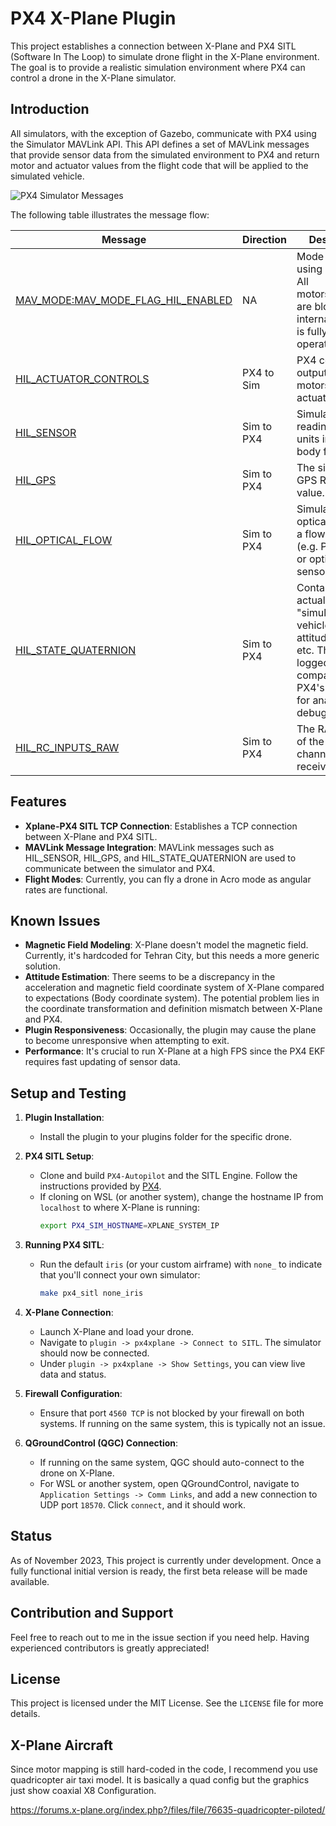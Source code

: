 # PX4 X-Plane Plugin

This project establishes a connection between X-Plane and PX4 SITL (Software In The Loop) to simulate drone flight in the X-Plane environment. The goal is to provide a realistic simulation environment where PX4 can control a drone in the X-Plane simulator.

## Introduction

All simulators, with the exception of Gazebo, communicate with PX4 using the Simulator MAVLink API. This API defines a set of MAVLink messages that provide sensor data from the simulated environment to PX4 and return motor and actuator values from the flight code that will be applied to the simulated vehicle.

![PX4 Simulator Messages](https://github.com/alireza787b/px4xplane/assets/30341941/0f7d0129-a780-4952-abef-3a858aaf6f92)


The following table illustrates the message flow:

| Message | Direction | Description |
|---------|-----------|-------------|
| [MAV_MODE:MAV_MODE_FLAG_HIL_ENABLED](https://mavlink.io/en/messages/common.html#MAV_MODE_FLAG_HIL_ENABLED) | NA | Mode flag when using simulation. All motors/actuators are blocked, but internal software is fully operational. |
| [HIL_ACTUATOR_CONTROLS](https://mavlink.io/en/messages/common.html#HIL_ACTUATOR_CONTROLS) | PX4 to Sim | PX4 control outputs (to motors, actuators). |
| [HIL_SENSOR](https://mavlink.io/en/messages/common.html#HIL_SENSOR) | Sim to PX4 | Simulated IMU readings in SI units in NED body frame. |
| [HIL_GPS](https://mavlink.io/en/messages/common.html#HIL_GPS) | Sim to PX4 | The simulated GPS RAW sensor value. |
| [HIL_OPTICAL_FLOW](https://mavlink.io/en/messages/common.html#HIL_OPTICAL_FLOW) | Sim to PX4 | Simulated optical flow from a flow sensor (e.g. PX4FLOW or optical mouse sensor). |
| [HIL_STATE_QUATERNION](https://mavlink.io/en/messages/common.html#HIL_STATE_QUATERNION) | Sim to PX4 | Contains the actual "simulated" vehicle position, attitude, speed, etc. This can be logged and compared to PX4's estimates for analysis and debugging. |
| [HIL_RC_INPUTS_RAW](https://mavlink.io/en/messages/common.html#HIL_RC_INPUTS_RAW) | Sim to PX4 | The RAW values of the RC channels received. |

## Features

- **Xplane-PX4 SITL TCP Connection**: Establishes a TCP connection between X-Plane and PX4 SITL.
- **MAVLink Message Integration**: MAVLink messages such as HIL_SENSOR, HIL_GPS, and HIL_STATE_QUATERNION are used to communicate between the simulator and PX4.
- **Flight Modes**: Currently, you can fly a drone in Acro mode as angular rates are functional.

## Known Issues

- **Magnetic Field Modeling**: X-Plane doesn't model the magnetic field. Currently, it's hardcoded for Tehran City, but this needs a more generic solution.
- **Attitude Estimation**: There seems to be a discrepancy in the acceleration and magnetic field coordinate system of X-Plane compared to expectations (Body coordinate system). The potential problem lies in the coordinate transformation and definition mismatch between X-Plane and PX4.
- **Plugin Responsiveness**: Occasionally, the plugin may cause the plane to become unresponsive when attempting to exit.
- **Performance**: It's crucial to run X-Plane at a high FPS since the PX4 EKF requires fast updating of sensor data.

## Setup and Testing

1. **Plugin Installation**:
   - Install the plugin to your plugins folder for the specific drone.

2. **PX4 SITL Setup**:
   - Clone and build `PX4-Autopilot` and the SITL Engine. Follow the instructions provided by [PX4](https://docs.px4.io/main/en/simulation/).
   - If cloning on WSL (or another system), change the hostname IP from `localhost` to where X-Plane is running:
     ```bash
     export PX4_SIM_HOSTNAME=XPLANE_SYSTEM_IP
     ```

3. **Running PX4 SITL**:
   - Run the default `iris` (or your custom airframe) with `none_` to indicate that you'll connect your own simulator:
     ```bash
     make px4_sitl none_iris
     ```

4. **X-Plane Connection**:
   - Launch X-Plane and load your drone.
   - Navigate to `plugin -> px4xplane -> Connect to SITL`. The simulator should now be connected.
   - Under `plugin -> px4xplane -> Show Settings`, you can view live data and status.

5. **Firewall Configuration**:
   - Ensure that port `4560 TCP` is not blocked by your firewall on both systems. If running on the same system, this is typically not an issue.

6. **QGroundControl (QGC) Connection**:
   - If running on the same system, QGC should auto-connect to the drone on X-Plane.
   - For WSL or another system, open QGroundControl, navigate to `Application Settings -> Comm Links`, and add a new connection to UDP port `18570`. Click `connect`, and it should work.

## Status

As of November 2023, This project is currently under development. Once a fully functional initial version is ready, the first beta release will be made available.

## Contribution and Support

Feel free to reach out to me in the issue section if you need help. Having experienced contributors is greatly appreciated!


## License

This project is licensed under the MIT License. See the `LICENSE` file for more details.


## X-Plane Aircraft

Since motor mapping is still hard-coded in the code, I recommend you use quadricopter air taxi model. It is basically a quad config but the graphics just show coaxial X8 Configuration.

https://forums.x-plane.org/index.php?/files/file/76635-quadricopter-piloted/
